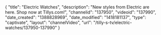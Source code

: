 {
    "title": "Electric Watches",
    "description": "New styles from Electric are here. Shop now at Tillys.com!",
    "channelid": "137950",
    "videoid": "137990",
    "date_created": "1388828969",
    "date_modified": "1418181137",
    "type": "captivate",
    "layout": "channelVideo",
    "url": "\/tilly-s-tv\/electric-watches\/137950-137990"
}